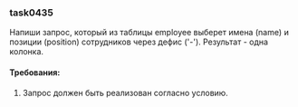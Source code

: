 
### task0435

Напиши запрос, который из таблицы employee выберет имена (name) и позиции (position) сотрудников через дефис (&#39;-&#39;).
Результат - одна колонка.


#### Требования:
1.	Запрос должен быть реализован согласно условию.

